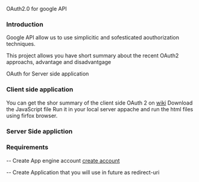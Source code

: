 OAuth2.0 for google API

<h3> Introduction </h3>

Google API  allow us to use simplicitic and sofesticated aouthorization techniques.

This project allows you have short summary about the recent OAuth2 approachs, advantage and disadvantgage

OAuth for Server side application
<h3>Client side application</h3>
You can get the shor summary of the client side OAuth 2 on <a href ="https://github.com/tigist/OAuth-2.0/wiki/Client-side-Authentication"> wiki</a>
Download the JavaScript file
Run it in your local server appache and run the html files using firfox browser.
<h3>Server Side appliction</h3>


<h3>Requirements</h3>
-- Create App engine account <a href = "https://accounts.google.com/ServiceLogin?service=ah&passive=true&continue=https://appengine.google.com/_ah/conflogin%3Fcontinue%3Dhttps://appengine.google.com/&ltmpl=ae"> create account</a>

-- Create Application that you will use in future as redirect-uri

